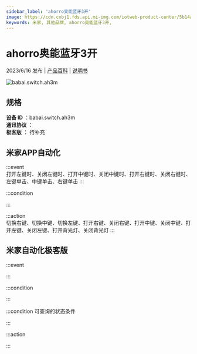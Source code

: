 ```yaml
---
sidebar_label: 'ahorro奥能蓝牙3开'
image: https://cdn.cnbj1.fds.api.mi-img.com/iotweb-product-center/5b14a15d439763957b3f593d2731da7d_1682303068677.png?GalaxyAccessKeyId=AKVGLQWBOVIRQ3XLEW&Expires=9223372036854775807&Signature=KrUva1OxW6M/h80MEFWZrx6RLDE=
keywords: 米家, 其他品牌, ahorro奥能蓝牙3开, 
---
```

# ahorro奥能蓝牙3开

2023/6/16 发布 | [产品百科](https://home.mi.com/webapp/content/baike/product/index.html?model=babai.switch.ah3m/) | [说明书](https://home.mi.com/views/introduction.html?model=babai.switch.ah3m&region=cn)

![babai.switch.ah3m](https://cdn.cnbj1.fds.api.mi-img.com/iotweb-product-center/5b14a15d439763957b3f593d2731da7d_1682303068677.png?GalaxyAccessKeyId=AKVGLQWBOVIRQ3XLEW&Expires=9223372036854775807&Signature=KrUva1OxW6M/h80MEFWZrx6RLDE=)

## 规格  
> 
**设备 ID** ：babai.switch.ah3m  
**通讯协议** ：  
**极客版**  ： 待补充 


## 米家APP自动化  

:::event  
打开左键时、关闭左键时、打开中键时、关闭中键时、打开右键时、关闭右键时、左键单击、中键单击、右键单击
:::

:::condition  

:::

:::action   
切换右键、切换中键、切换左键、打开右键、关闭右键、打开中键、关闭中键、打开左键、关闭左键、打开背光灯、关闭背光灯
:::

## 米家自动化极客版  

:::event  

:::

:::condition  

:::

:::condition 可查询的状态条件  

:::

:::action  

:::

        
